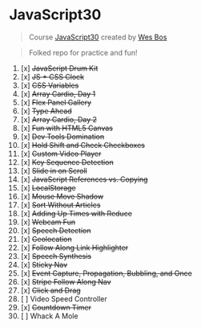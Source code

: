 # JavaScript30

> Course [JavaScript30](https://javascript30.com) created by [Wes Bos](https://github.com/wesbos)    

> Folked repo for practice and fun!

1. [x]  ~~JavaScript Drum Kit~~
2. [x] ~~JS + CSS Clock~~
3. [x] ~~CSS Variables~~
4. [x] ~~Array Cardio, Day 1~~
5. [x] ~~Flex Panel Gallery~~
6. [x] ~~Type Ahead~~
7. [x] ~~Array Cardio, Day 2~~
8. [x] ~~Fun with HTML5 Canvas~~
9. [x] ~~Dev Tools Domination~~
10. [x] ~~Hold Shift and Check Checkboxes~~
11. [x] ~~Custom Video Player~~
12. [x] ~~Key Sequence Detection~~
13. [x] ~~Slide in on Scroll~~
14. [x] ~~JavaScript References vs. Copying~~
15. [x] ~~LocalStorage~~
16. [x] ~~Mouse Move Shadow~~
17. [x] ~~Sort Without Articles~~
18. [x] ~~Adding Up Times with Reduce~~
19. [x] ~~Webcam Fun~~
20. [x] ~~Speech Detection~~
21. [x] ~~Geolocation~~
22. [x] ~~Follow Along Link Highlighter~~
23. [x] ~~Speech Synthesis~~
24. [x] ~~Sticky Nav~~
25. [x] ~~Event Capture, Propagation, Bubbling, and Once~~
26. [x] ~~Stripe Follow Along Nav~~
27. [x] ~~Click and Drag~~
28. [ ] Video Speed Controller
29. [x] ~~Countdown Timer~~
30. [ ] Whack A Mole